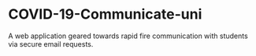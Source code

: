 # COVID-19-Communicate-uni
A web application geared towards rapid fire communication with students via secure email requests. 

